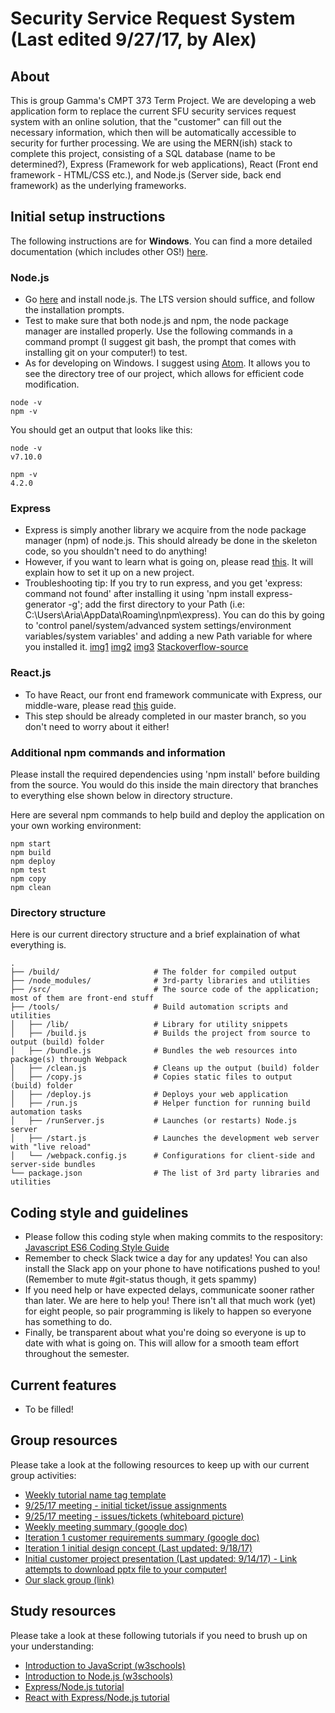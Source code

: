# Security Service Request System (Last edited 9/27/17, by Alex)
## About
This is group Gamma's CMPT 373 Term Project.  We are developing a web application form to replace the current SFU security services request system with an online solution, that the "customer" can fill out the necessary information, which then will be automatically accessible to security for further processing.
We are using the MERN(ish) stack to complete this project, consisting of a SQL database (name to be determined?), Express (Framework for web applications), React (Front end framework - HTML/CSS etc.), and Node.js (Server side, back end framework) as the underlying frameworks.

## Initial setup instructions 

The following instructions are for **Windows**. You can find a more detailed documentation (which includes other OS!) [here](https://developer.mozilla.org/en-US/docs/Learn/Server-side/Express_Nodejs/development_environment). 

### Node.js

- Go [here](https://nodejs.org/en/) and install node.js. The LTS version should suffice, and follow the installation prompts.
- Test to make sure that both node.js and npm, the node package manager are installed properly. Use the following commands in a command prompt (I suggest git bash, the prompt that comes with installing git on your computer!) to test.
- As for developing on Windows. I suggest using [Atom](https://atom.io/). It allows you to see the directory tree of our project, which allows for efficient code modification.

```
node -v
npm -v
```

You should get an output that looks like this:

```
node -v
v7.10.0

npm -v
4.2.0
```
### Express

- Express is simply another library we acquire from the node package manager (npm) of node.js. This should already be done in the skeleton code, so you shouldn't need to do anything!
- However, if you want to learn what is going on, please read [this](https://developer.mozilla.org/en-US/docs/Learn/Server-side/Express_Nodejs/development_environment#Using_NPM). It will explain how to set it up on a new project.
- Troubleshooting tip: If you try to run express, and you get 'express: command not found' after installing it using 'npm install express-generator -g'; add the first directory to your Path (i.e: C:\Users\Aria\AppData\Roaming\npm\express). You can do this by going to 'control panel/system/advanced system settings/environment variables/system variables' and adding a new Path variable for where you installed it. [img1](http://puu.sh/xIYK4/d91613bc7d.png) [img2](http://puu.sh/xIYDe/a2185b9232.png) [img3](http://puu.sh/xIYLY/e452a33aa0.png) [Stackoverflow-source](https://stackoverflow.com/questions/39276576/bash-express-command-not-found)

### React.js

- To have React, our front end framework communicate with Express, our middle-ware, please read [this](https://daveceddia.com/create-react-app-express-backend/) guide.
- This step should be already completed in our master branch, so you don't need to worry about it either!

### Additional npm commands and information

Please install the required dependencies using 'npm install' before building from the source. You would do this inside the main directory that branches to everything else shown below in directory structure.

Here are several npm commands to help build and deploy the application on your own working environment:

```
npm start
npm build
npm deploy
npm test
npm copy
npm clean
```

### Directory structure 
Here is our current directory structure and a brief explaination of what everything is.

```
.
├── /build/                     # The folder for compiled output
├── /node_modules/              # 3rd-party libraries and utilities
├── /src/                       # The source code of the application; most of them are front-end stuff
├── /tools/                     # Build automation scripts and utilities
│   ├── /lib/                   # Library for utility snippets
│   ├── /build.js               # Builds the project from source to output (build) folder
│   ├── /bundle.js              # Bundles the web resources into package(s) through Webpack
│   ├── /clean.js               # Cleans up the output (build) folder
│   ├── /copy.js                # Copies static files to output (build) folder
│   ├── /deploy.js              # Deploys your web application
│   ├── /run.js                 # Helper function for running build automation tasks
│   ├── /runServer.js           # Launches (or restarts) Node.js server
│   ├── /start.js               # Launches the development web server with "live reload"
│   └── /webpack.config.js      # Configurations for client-side and server-side bundles
└── package.json                # The list of 3rd party libraries and utilities
```

## Coding style and guidelines
- Please follow this coding style when making commits to the respository: [Javascript ES6 Coding Style Guide](http://es6-features.org/#Constants)
- Remember to check Slack twice a day for any updates! You can also install the Slack app on your phone to have notifications pushed to you! (Remember to mute #git-status though, it gets spammy)
- If you need help or have expected delays, communicate sooner rather than later. We are here to help you! There isn't all that much work (yet) for eight people, so pair programming is likely to happen so everyone has something to do.
- Finally, be transparent about what you're doing so everyone is up to date with what is going on. This will allow for a smooth team effort throughout the semester.

## Current features
- To be filled!

## Group resources
Please take a look at the following resources to keep up with our current group activities:  

- [Weekly tutorial name tag template](http://www.volkside.com/2009/05/workshop-name-plate-template/)
- [9/25/17 meeting - initial ticket/issue assignments](https://puu.sh/xIYaf/564f6c12f8.png)
- [9/25/17 meeting - issues/tickets (whiteboard picture)](https://puu.sh/xIY0E/7d68b2d65a.jpg)  
- [Weekly meeting summary (google doc)](https://docs.google.com/document/d/1DAsxf96ypMyuNfbaBrvUkC6CPIX9Hvi8qmMhc5HrUuI/edit?usp=sharing)  
- [Iteration 1 customer requirements summary (google doc)](https://docs.google.com/document/d/16YwL5praOUuRy7GNxN219VJEGl4KNf1sNi21Z0sgkVc/edit) 
- [Iteration 1 initial design concept (Last updated: 9/18/17)](http://puu.sh/xI7aE/4fb65bdaa8.jpg)
- [Initial customer project presentation (Last updated: 9/14/17) - Link attempts to download pptx file to your computer!](http://puu.sh/xI7kv/687fbc6111.pptx)
- [Our slack group (link)](https://cmpt373-gamma.slack.com/)

## Study resources
Please take a look at these following tutorials if you need to brush up on your understanding:

- [Introduction to JavaScript (w3schools)](https://www.w3schools.com/Js/)
- [Introduction to Node.js (w3schools)](https://www.w3schools.com/nodejs/)
- [Express/Node.js tutorial](https://developer.mozilla.org/en-US/docs/Learn/Server-side/Express_Nodejs)
- [React with Express/Node.js tutorial](https://daveceddia.com/create-react-app-express-backend/)

